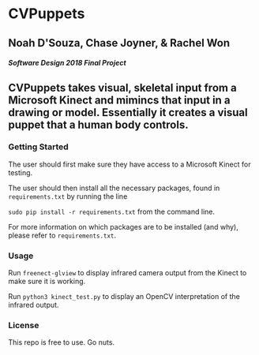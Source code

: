 # CVPuppets

## Noah D'Souza, Chase Joyner, & Rachel Won

#### *Software Design 2018 Final Project*

## CVPuppets takes visual, skeletal input from a Microsoft Kinect and mimincs that input in a drawing or model. Essentially it creates a visual puppet that a human body controls.

### Getting Started
 The user should first make sure they have access to a Microsoft Kinect for testing.
 
 The user should then install all the necessary packages, found in `requirements.txt` by running the line
 
 `sudo pip install -r requirements.txt` from the command line.
 
 For more information on which packages are to be installed (and why), please refer to `requirements.txt`.
 
### Usage
 Run `freenect-glview` to display infrared camera output from the Kinect to make sure it is working.
 
 Run `python3 kinect_test.py` to display an OpenCV interpretation of the infrared output.
 
### License
 This repo is free to use. Go nuts.

